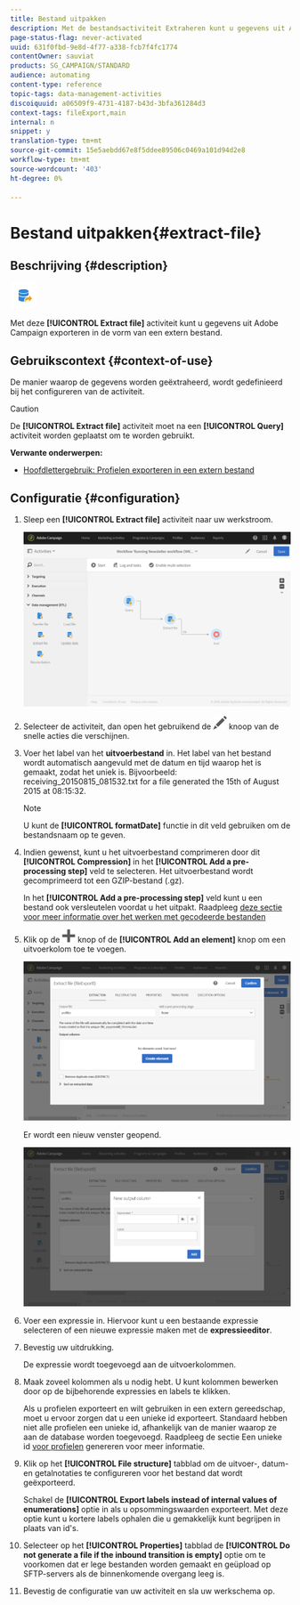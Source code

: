 ```yaml
---
title: Bestand uitpakken
description: Met de bestandsactiviteit Extraheren kunt u gegevens uit Adobe Campaign exporteren in de vorm van een extern bestand.
page-status-flag: never-activated
uuid: 631f0fbd-9e8d-4f77-a338-fcb7f4fc1774
contentOwner: sauviat
products: SG_CAMPAIGN/STANDARD
audience: automating
content-type: reference
topic-tags: data-management-activities
discoiquuid: a06509f9-4731-4187-b43d-3bfa361284d3
context-tags: fileExport,main
internal: n
snippet: y
translation-type: tm+mt
source-git-commit: 15e5aebdd67e8f5ddee89506c0469a101d94d2e8
workflow-type: tm+mt
source-wordcount: '403'
ht-degree: 0%

---
```



# Bestand uitpakken{#extract-file}

## Beschrijving {#description}

![](assets/export.png)

Met deze **[!UICONTROL Extract file]** activiteit kunt u gegevens uit Adobe Campaign exporteren in de vorm van een extern bestand.

## Gebruikscontext {#context-of-use}

De manier waarop de gegevens worden geëxtraheerd, wordt gedefinieerd bij het configureren van de activiteit.

>[!CAUTION]
>
>De **[!UICONTROL Extract file]** activiteit moet na een **[!UICONTROL Query]** activiteit worden geplaatst om te worden gebruikt.

**Verwante onderwerpen:**

* [Hoofdlettergebruik: Profielen exporteren in een extern bestand](../../automating/using/exporting-profiles-in-file.md)

## Configuratie {#configuration}

1. Sleep een **[!UICONTROL Extract file]** activiteit naar uw werkstroom.

   ![](assets/wkf_data_export1.png)

1. Selecteer de activiteit, dan open het gebruikend de ![](assets/edit_darkgrey-24px.png) knoop van de snelle acties die verschijnen.
1. Voer het label van het **uitvoerbestand** in. Het label van het bestand wordt automatisch aangevuld met de datum en tijd waarop het is gemaakt, zodat het uniek is. Bijvoorbeeld: receiving_20150815_081532.txt for a file generated the 15th of August 2015 at 08:15:32.

   >[!NOTE]
   >
   >U kunt de **[!UICONTROL formatDate]** functie in dit veld gebruiken om de bestandsnaam op te geven.

1. Indien gewenst, kunt u het uitvoerbestand comprimeren door dit **[!UICONTROL Compression]** in het **[!UICONTROL Add a pre-processing step]** veld te selecteren. Het uitvoerbestand wordt gecomprimeerd tot een GZIP-bestand (.gz).

   In het **[!UICONTROL Add a pre-processing step]** veld kunt u een bestand ook versleutelen voordat u het uitpakt. Raadpleeg [deze sectie voor meer informatie over het werken met gecodeerde bestanden](../../automating/using/managing-encrypted-data.md)

1. Klik op de ![](assets/add_darkgrey-24px.png) knop of de **[!UICONTROL Add an element]** knop om een uitvoerkolom toe te voegen.

   ![](assets/wkf_data_export2.png)

   Er wordt een nieuw venster geopend.

   ![](assets/wkf_data_export3.png)

1. Voer een expressie in. Hiervoor kunt u een bestaande expressie selecteren of een nieuwe expressie maken met de **expressieeditor**.
1. Bevestig uw uitdrukking.

   De expressie wordt toegevoegd aan de uitvoerkolommen.

1. Maak zoveel kolommen als u nodig hebt. U kunt kolommen bewerken door op de bijbehorende expressies en labels te klikken.

   Als u profielen exporteert en wilt gebruiken in een extern gereedschap, moet u ervoor zorgen dat u een unieke id exporteert. Standaard hebben niet alle profielen een unieke id, afhankelijk van de manier waarop ze aan de database worden toegevoegd. Raadpleeg de sectie Een unieke id [voor profielen](../../developing/using/configuring-the-resource-s-data-structure.md#generating-a-unique-id-for-profiles-and-custom-resources) genereren voor meer informatie.

1. Klik op het **[!UICONTROL File structure]** tabblad om de uitvoer-, datum- en getalnotaties te configureren voor het bestand dat wordt geëxporteerd.

   Schakel de **[!UICONTROL Export labels instead of internal values of enumerations]** optie in als u opsommingswaarden exporteert. Met deze optie kunt u kortere labels ophalen die u gemakkelijk kunt begrijpen in plaats van id&#39;s.

1. Selecteer op het **[!UICONTROL Properties]** tabblad de **[!UICONTROL Do not generate a file if the inbound transition is empty]** optie om te voorkomen dat er lege bestanden worden gemaakt en geüpload op SFTP-servers als de binnenkomende overgang leeg is.
1. Bevestig de configuratie van uw activiteit en sla uw werkschema op.
